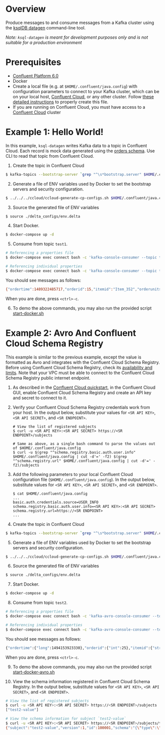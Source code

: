 # Overview

Produce messages to and consume messages from a Kafka cluster using the [ksqlDB datagen](https://docs.confluent.io/current/ksql/docs/tutorials/generate-custom-test-data.html?utm_source=github&utm_medium=demo&utm_campaign=ch.examples_type.community_content.clients-ccloud) command-line tool.

*Note: `ksql-datagen` is meant for development purposes only and is not suitable for a production environment*


# Prerequisites

* [Confluent Platform 6.0](https://www.confluent.io/download/?utm_source=github&utm_medium=demo&utm_campaign=ch.examples_type.community_content.clients-ccloud)
* Docker
* Create a local file (e.g. at `$HOME/.confluent/java.config`) with configuration parameters to connect to your Kafka cluster, which can be on your local host, [Confluent Cloud](https://www.confluent.io/confluent-cloud/?utm_source=github&utm_medium=demo&utm_campaign=ch.examples_type.community_content.clients-ccloud), or any other cluster.  Follow [these detailed instructions](https://github.com/confluentinc/configuration-templates/tree/master/README.md) to properly create this file. 
* If you are running on Confluent Cloud, you must have access to a [Confluent Cloud](https://www.confluent.io/confluent-cloud/?utm_source=github&utm_medium=demo&utm_campaign=ch.examples_type.community_content.clients-ccloud) cluster

# Example 1: Hello World!

In this example, `ksql-datagen` writes Kafka data to a topic in Confluent Cloud. 
Each record is mock data generated using the [orders schema](https://github.com/confluentinc/ksql/blob/master/ksql-examples/src/main/resources/orders_schema.avro).
Use CLI to read that topic from Confluent Cloud.

1. Create the topic in Confluent Cloud

```bash
$ kafka-topics --bootstrap-server `grep "^\s*bootstrap.server" $HOME/.confluent/java.config | tail -1` --command-config $HOME/.confluent/java.config --topic test1 --create --replication-factor 3 --partitions 6
```

2. Generate a file of ENV variables used by Docker to set the bootstrap servers and security configuration.

```bash
$ ../../../ccloud/ccloud-generate-cp-configs.sh $HOME/.confluent/java.config
```

3. Source the generated file of ENV variables

```bash
$ source ./delta_configs/env.delta
```

4. Start Docker.

```bash
$ docker-compose up -d
```

5. Consume from topic `test1`.

```bash
# Referencing a properties file
$ docker-compose exec connect bash -c 'kafka-console-consumer --topic test1 --bootstrap-server $CONNECT_BOOTSTRAP_SERVERS --consumer.config /tmp/ak-tools-ccloud.delta --max-messages 5'

# Referencing individual properties
$ docker-compose exec connect bash -c 'kafka-console-consumer --topic test1 --bootstrap-server $CONNECT_BOOTSTRAP_SERVERS --consumer-property ssl.endpoint.identification.algorithm=https --consumer-property sasl.mechanism=PLAIN --consumer-property security.protocol=SASL_SSL --consumer-property sasl.jaas.config="$SASL_JAAS_CONFIG_PROPERTY_FORMAT" --max-messages 5'
```

You should see messages as follows:

```bash
{"ordertime":1489322485717,"orderid":15,"itemid":"Item_352","orderunits":9.703502112840228,"address":{"city":"City_48","state":"State_21","zipcode":32731}}
```

When you are done, press `<ctrl>-c`.

6. To demo the above commands, you may also run the provided script [start-docker.sh](start-docker.sh)


# Example 2: Avro And Confluent Cloud Schema Registry

This example is similar to the previous example, except the value is formatted as Avro and integrates with the Confluent Cloud Schema Registry.
Before using Confluent Cloud Schema Registry, check its [availability and limits](https://docs.confluent.io/current/cloud/limits.html?utm_source=github&utm_medium=demo&utm_campaign=ch.examples_type.community_content.clients-ccloud).
Note that your VPC must be able to connect to the Confluent Cloud Schema Registry public internet endpoint.

1. As described in the [Confluent Cloud quickstart](https://docs.confluent.io/current/quickstart/cloud-quickstart/schema-registry.html?utm_source=github&utm_medium=demo&utm_campaign=ch.examples_type.community_content.clients-ccloud), in the Confluent Cloud GUI, enable Confluent Cloud Schema Registry and create an API key and secret to connect to it.

2. Verify your Confluent Cloud Schema Registry credentials work from your host. In the output below, substitute your values for `<SR API KEY>`, `<SR API SECRET>`, and `<SR ENDPOINT>`.

    ```shell
    # View the list of registered subjects
    $ curl -u <SR API KEY>:<SR API SECRET> https://<SR ENDPOINT>/subjects

    # Same as above, as a single bash command to parse the values out of $HOME/.confluent/java.config
    $ curl -u $(grep "^schema.registry.basic.auth.user.info" $HOME/.confluent/java.config | cut -d'=' -f2) $(grep "^schema.registry.url" $HOME/.confluent/java.config | cut -d'=' -f2)/subjects
    ```

3. Add the following parameters to your local Confluent Cloud configuration file (``$HOME/.confluent/java.config``). In the output below, substitute values for `<SR API KEY>`, `<SR API SECRET>`, and `<SR ENDPOINT>`.

    ```shell
    $ cat $HOME/.confluent/java.config
    ...
    basic.auth.credentials.source=USER_INFO
    schema.registry.basic.auth.user.info=<SR API KEY>:<SR API SECRET>
    schema.registry.url=https://<SR ENDPOINT>
    ...
    ```

4. Create the topic in Confluent Cloud

```bash
$ kafka-topics --bootstrap-server `grep "^\s*bootstrap.server" $HOME/.confluent/java.config | tail -1` --command-config $HOME/.confluent/java.config --topic test2 --create --replication-factor 3 --partitions 6
```

5. Generate a file of ENV variables used by Docker to set the bootstrap servers and security configuration.

```bash
$ ../../../ccloud/ccloud-generate-cp-configs.sh $HOME/.confluent/java.config
```

6. Source the generated file of ENV variables

```bash
$ source ./delta_configs/env.delta
```

7. Start Docker.

```bash
$ docker-compose up -d
```

8. Consume from topic `test2`.

```bash
# Referencing a properties file
$ docker-compose exec connect bash -c 'kafka-avro-console-consumer --topic test2 --bootstrap-server $CONNECT_BOOTSTRAP_SERVERS --consumer.config /tmp/ak-tools-ccloud.delta --property basic.auth.credentials.source=$CONNECT_VALUE_CONVERTER_BASIC_AUTH_CREDENTIALS_SOURCE --property schema.registry.basic.auth.user.info=$CONNECT_VALUE_CONVERTER_SCHEMA_REGISTRY_BASIC_AUTH_USER_INFO --property schema.registry.url=$CONNECT_VALUE_CONVERTER_SCHEMA_REGISTRY_URL --max-messages 5'

# Referencing individual properties
$ docker-compose exec connect bash -c 'kafka-avro-console-consumer --topic test2 --bootstrap-server $CONNECT_BOOTSTRAP_SERVERS --consumer-property ssl.endpoint.identification.algorithm=https --consumer-property sasl.mechanism=PLAIN --consumer-property security.protocol=SASL_SSL --consumer-property sasl.jaas.config="$SASL_JAAS_CONFIG_PROPERTY_FORMAT" --property basic.auth.credentials.source=$CONNECT_VALUE_CONVERTER_BASIC_AUTH_CREDENTIALS_SOURCE --property schema.registry.basic.auth.user.info=$CONNECT_VALUE_CONVERTER_SCHEMA_REGISTRY_BASIC_AUTH_USER_INFO --property schema.registry.url=$CONNECT_VALUE_CONVERTER_SCHEMA_REGISTRY_URL --max-messages 5'
```

You should see messages as follows:

```bash
{"ordertime":{"long":1494153923330},"orderid":{"int":25},"itemid":{"string":"Item_441"},"orderunits":{"double":0.9910185646928878},"address":{"io.confluent.ksql.avro_schemas.KsqlDataSourceSchema_address":{"city":{"string":"City_61"},"state":{"string":"State_41"},"zipcode":{"long":60468}}}}
```

When you are done, press `<ctrl>-c`.

9. To demo the above commands, you may also run the provided script [start-docker-avro.sh](start-docker-avro.sh)

10. View the schema information registered in Confluent Cloud Schema Registry. In the output below, substitute values for `<SR API KEY>`, `<SR API SECRET>`, and `<SR ENDPOINT>`.

```bash
# View the list of registered subjects
$ curl -u <SR API KEY>:<SR API SECRET> https://<SR ENDPOINT>/subjects
["test2-value"]

# View the schema information for subject `test2-value`
$ curl -u <SR API KEY>:<SR API SECRET> https://<SR ENDPOINT>/subjects/test2-value/versions/1
{"subject":"test2-value","version":1,"id":100001,"schema":"{\"type\":\"record\",\"name\":\"KsqlDataSourceSchema\",\"namespace\":\"io.confluent.ksql.avro_schemas\",\"fields\":[{\"name\":\"ordertime\",\"type\":[\"null\",\"long\"],\"default\":null},{\"name\":\"orderid\",\"type\":[\"null\",\"int\"],\"default\":null},{\"name\":\"itemid\",\"type\":[\"null\",\"string\"],\"default\":null},{\"name\":\"orderunits\",\"type\":[\"null\",\"double\"],\"default\":null},{\"name\":\"address\",\"type\":[\"null\",{\"type\":\"record\",\"name\":\"KsqlDataSourceSchema_address\",\"fields\":[{\"name\":\"city\",\"type\":[\"null\",\"string\"],\"default\":null},{\"name\":\"state\",\"type\":[\"null\",\"string\"],\"default\":null},{\"name\":\"zipcode\",\"type\":[\"null\",\"long\"],\"default\":null}]}],\"default\":null}]}"}
```
